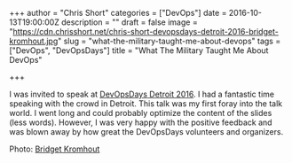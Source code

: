 +++
author = "Chris Short"
categories = ["DevOps"]
date = 2016-10-13T19:00:00Z
description = ""
draft = false
image = "https://cdn.chrisshort.net/chris-short-devopsdays-detroit-2016-bridget-kromhout.jpg"
slug = "what-the-military-taught-me-about-devops"
tags = ["DevOps", "DevOpsDays"]
title = "What The Military Taught Me About DevOps"

+++

I was invited to speak at [DevOpsDays Detroit 2016](https://www.devopsdays.org/events/2016-detroit/program/what-the-military-taught-me/). I had a fantastic time speaking with the crowd in Detroit. This talk was my first foray into the talk world. I went long and could probably optimize the content of the slides (less words). However, I was very happy with the positive feedback and was blown away by how great the DevOpsDays volunteers and organizers.

<script async class="speakerdeck-embed" data-id="f384650d165c43ec89349d2b5cd51871" data-ratio="1.6" src="//speakerdeck.com/assets/embed.js"></script>

Photo: [Bridget Kromhout](http://bridgetkromhout.com/)